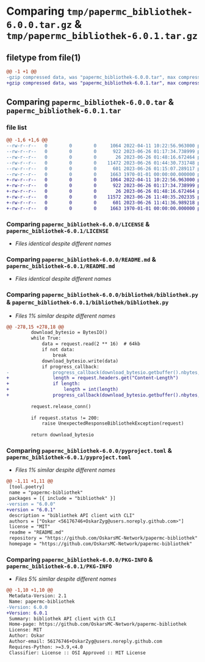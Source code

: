 # Comparing `tmp/papermc_bibliothek-6.0.0.tar.gz` & `tmp/papermc_bibliothek-6.0.1.tar.gz`

## filetype from file(1)

```diff
@@ -1 +1 @@
-gzip compressed data, was "papermc_bibliothek-6.0.0.tar", max compression
+gzip compressed data, was "papermc_bibliothek-6.0.1.tar", max compression
```

## Comparing `papermc_bibliothek-6.0.0.tar` & `papermc_bibliothek-6.0.1.tar`

### file list

```diff
@@ -1,6 +1,6 @@
--rw-r--r--   0        0        0     1064 2022-04-11 10:22:56.963000 papermc_bibliothek-6.0.0/LICENSE
--rw-r--r--   0        0        0      922 2023-06-26 01:17:34.738999 papermc_bibliothek-6.0.0/README.md
--rw-r--r--   0        0        0       26 2023-06-26 01:48:16.672464 papermc_bibliothek-6.0.0/bibliothek/__init__.py
--rw-r--r--   0        0        0    11472 2023-06-26 01:44:30.731748 papermc_bibliothek-6.0.0/bibliothek/bibliothek.py
--rw-r--r--   0        0        0      601 2023-06-26 01:15:07.289117 papermc_bibliothek-6.0.0/pyproject.toml
--rw-r--r--   0        0        0     1663 1970-01-01 00:00:00.000000 papermc_bibliothek-6.0.0/PKG-INFO
+-rw-r--r--   0        0        0     1064 2022-04-11 10:22:56.963000 papermc_bibliothek-6.0.1/LICENSE
+-rw-r--r--   0        0        0      922 2023-06-26 01:17:34.738999 papermc_bibliothek-6.0.1/README.md
+-rw-r--r--   0        0        0       26 2023-06-26 01:48:16.672464 papermc_bibliothek-6.0.1/bibliothek/__init__.py
+-rw-r--r--   0        0        0    11572 2023-06-26 11:40:35.202335 papermc_bibliothek-6.0.1/bibliothek/bibliothek.py
+-rw-r--r--   0        0        0      601 2023-06-26 11:41:36.989218 papermc_bibliothek-6.0.1/pyproject.toml
+-rw-r--r--   0        0        0     1663 1970-01-01 00:00:00.000000 papermc_bibliothek-6.0.1/PKG-INFO
```

### Comparing `papermc_bibliothek-6.0.0/LICENSE` & `papermc_bibliothek-6.0.1/LICENSE`

 * *Files identical despite different names*

### Comparing `papermc_bibliothek-6.0.0/README.md` & `papermc_bibliothek-6.0.1/README.md`

 * *Files identical despite different names*

### Comparing `papermc_bibliothek-6.0.0/bibliothek/bibliothek.py` & `papermc_bibliothek-6.0.1/bibliothek/bibliothek.py`

 * *Files 1% similar despite different names*

```diff
@@ -278,15 +278,18 @@
         download_bytesio = BytesIO()
         while True:
             data = request.read(2 ** 16)  # 64kb
             if not data:
                 break
             download_bytesio.write(data)
             if progress_callback:
-                progress_callback(download_bytesio.getbuffer().nbytes, request.headers.get("Content-Length"))
+                length = request.headers.get("Content-Length")
+                if length:
+                    length = int(length)
+                progress_callback(download_bytesio.getbuffer().nbytes, length)
 
         request.release_conn()
 
         if request.status != 200:
             raise UnexpectedResponseBibliothekException(request)
 
         return download_bytesio
```

### Comparing `papermc_bibliothek-6.0.0/pyproject.toml` & `papermc_bibliothek-6.0.1/pyproject.toml`

 * *Files 1% similar despite different names*

```diff
@@ -1,11 +1,11 @@
 [tool.poetry]
 name = "papermc-bibliothek"
 packages = [{ include = "bibliothek" }]
-version = "6.0.0"
+version = "6.0.1"
 description = "bibliothek API client with CLI"
 authors = ["Oskar <56176746+OskarZyg@users.noreply.github.com>"]
 license = "MIT"
 readme = "README.md"
 repository = "https://github.com/OskarsMC-Network/papermc-bibliothek"
 homepage = "https://github.com/OskarsMC-Network/papermc-bibliothek"
```

### Comparing `papermc_bibliothek-6.0.0/PKG-INFO` & `papermc_bibliothek-6.0.1/PKG-INFO`

 * *Files 5% similar despite different names*

```diff
@@ -1,10 +1,10 @@
 Metadata-Version: 2.1
 Name: papermc-bibliothek
-Version: 6.0.0
+Version: 6.0.1
 Summary: bibliothek API client with CLI
 Home-page: https://github.com/OskarsMC-Network/papermc-bibliothek
 License: MIT
 Author: Oskar
 Author-email: 56176746+OskarZyg@users.noreply.github.com
 Requires-Python: >=3.9,<4.0
 Classifier: License :: OSI Approved :: MIT License
```

